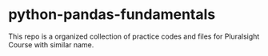 # python-pandas-fundamentals
This repo is a organized collection of practice codes and files for Pluralsight Course with similar name.
